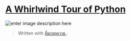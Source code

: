 

[A Whirlwind Tour of Python](https://github.com/jakevdp/WhirlwindTourOfPython)
==

![enter image description here](https://pbpython.com/images/whirlwind-tour-python.jpg)


> Written with [ที่มาบทความ ](https://github.com/jakevdp/WhirlwindTourOfPython).
<!--stackedit_data:
eyJoaXN0b3J5IjpbMTUwMTcxMjY1OV19
-->